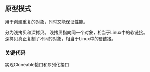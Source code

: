 ## 原型模式
用于创建重复的对象，同时又能保证性能。

分为浅拷贝和深拷贝。
浅拷贝指向同一个对象，相当于Linux中的软链接。  
深拷贝真正复制了不同的对象，相当于Linux中的硬链接。

### 关键代码
实现Cloneable接口和序列化接口
